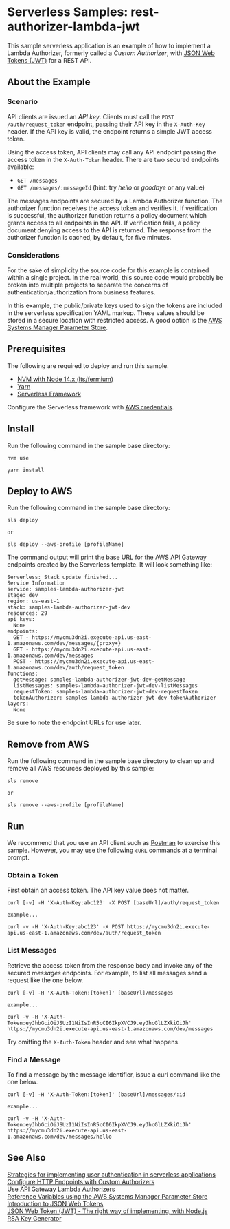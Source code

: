 # Serverless Samples: rest-authorizer-lambda-jwt

This sample serverless application is an example of how to implement a Lambda Authorizer, formerly called a *Custom Authorizer*, with [JSON Web Tokens (JWT)][auth0-jwt-intro] for a REST API.

## About the Example

### Scenario

API clients are issued an _API key_. Clients must call the `POST /auth/request_token` endpoint, passing their API key in the `X-Auth-Key` header. If the API key is valid, the endpoint returns a simple JWT access token.

Using the access token, API clients may call any API endpoint passing the access token in the `X-Auth-Token` header. There are two secured endpoints available:
- `GET /messages`
- `GET /messages/:messageId` (hint: try _hello_ or _goodbye_ or any value)

The messages endpoints are secured by a Lambda Authorizer function. The authorizer function receives the access token and verifies it. If verification is successful, the authorizer function returns a policy document which grants access to all endpoints in the API. If verification fails, a policy document denying access to the API is returned. The response from the authorizer function is cached, by default, for five minutes.

### Considerations

For the sake of simplicity the source code for this example is contained within a single project. In the real world, this source code would probably be broken into multiple projects to separate the concerns of authentication/authorization from business features.

In this example, the public/private keys used to sign the tokens are included in the serverless specification YAML markup. These values should be stored in a secure location with restricted access. A good option is the [AWS Systems Manager Parameter Store][aws-ssm-param].

## Prerequisites

The following are required to deploy and run this sample.

* [NVM with Node 14.x (lts/fermium)][nvm]
* [Yarn][yarn]
* [Serverless Framework][sls]

Configure the Serverless framework with [AWS credentials](https://www.serverless.com/framework/docs/providers/aws/guide/credentials/).

## Install

Run the following command in the sample base directory:

```
nvm use

yarn install
```

## Deploy to AWS

Run the following command in the sample base directory:

```
sls deploy

or

sls deploy --aws-profile [profileName]
```

The command output will print the base URL for the AWS API Gateway endpoints created by the Serverless template. It will look something like:  

```
Serverless: Stack update finished...
Service Information
service: samples-lambda-authorizer-jwt
stage: dev
region: us-east-1
stack: samples-lambda-authorizer-jwt-dev
resources: 29
api keys:
  None
endpoints:
  GET - https://mycmu3dn2i.execute-api.us-east-1.amazonaws.com/dev/messages/{proxy+}
  GET - https://mycmu3dn2i.execute-api.us-east-1.amazonaws.com/dev/messages
  POST - https://mycmu3dn2i.execute-api.us-east-1.amazonaws.com/dev/auth/request_token
functions:
  getMessage: samples-lambda-authorizer-jwt-dev-getMessage
  listMessages: samples-lambda-authorizer-jwt-dev-listMessages
  requestToken: samples-lambda-authorizer-jwt-dev-requestToken
  tokenAuthorizer: samples-lambda-authorizer-jwt-dev-tokenAuthorizer
layers:
  None
```

Be sure to note the endpoint URLs for use later.

## Remove from AWS

Run the following command in the sample base directory to clean up and remove all AWS resources deployed by this sample:

```
sls remove

or

sls remove --aws-profile [profileName]
```

## Run

We recommend that you use an API client such as [Postman][postman] to exercise this sample. However, you may use the following `cURL` commands at a terminal prompt.

### Obtain a Token

First obtain an access token. The API key value does not matter.

```
curl [-v] -H 'X-Auth-Key:abc123' -X POST [baseUrl]/auth/request_token

example...

curl -v -H 'X-Auth-Key:abc123' -X POST https://mycmu3dn2i.execute-api.us-east-1.amazonaws.com/dev/auth/request_token
```

### List Messages 

Retrieve the access token from the response body and invoke any of the secured *messages* endpoints. For example, to list all messages send a request like the one below.

```
curl [-v] -H 'X-Auth-Token:[token]' [baseUrl]/messages

example...

curl -v -H 'X-Auth-Token:eyJhbGciOiJSUzI1NiIsInR5cCI6IkpXVCJ9.eyJhcGlLZXkiOiJh' https://mycmu3dn2i.execute-api.us-east-1.amazonaws.com/dev/messages
```

Try omitting the `X-Auth-Token` header and see what happens.

### Find a Message

To find a message by the message identifier, issue a curl command like the one below.

```
curl [-v] -H 'X-Auth-Token:[token]' [baseUrl]/messages/:id

example...

curl -v -H 'X-Auth-Token:eyJhbGciOiJSUzI1NiIsInR5cCI6IkpXVCJ9.eyJhcGlLZXkiOiJh' https://mycmu3dn2i.execute-api.us-east-1.amazonaws.com/dev/messages/hello
```

## See Also
[Strategies for implementing user authentication in serverless applications][sls-authn]  
[Configure HTTP Endpoints with Custom Authorizers](https://serverless.com/framework/docs/providers/aws/events/apigateway#http-endpoints-with-custom-authorizers "API Gateway Events with Lambda Authorizers | Serverless Docs")  
[Use API Gateway Lambda Authorizers](https://docs.aws.amazon.com/apigateway/latest/developerguide/apigateway-use-lambda-authorizer.html "Use API Gateway Lambda Authorizers | AWS Docs")  
[Reference Variables using the AWS Systems Manager Parameter Store][aws-ssm-param]  
[Introduction to JSON Web Tokens][auth0-jwt-intro]  
[JSON Web Token (JWT) - The right way of implementing, with Node.js][jwt-right-way]  
[RSA Key Generator](http://travistidwell.com/jsencrypt/demo/ "RSA Key Generator | Travis Tidwell")  

[sls-authn]: https://serverless.com/blog/strategies-implementing-user-authentication-serverless-applications/ "AuthN Strategies | Serverless Blog"
[aws-ssm-param]: https://serverless.com/framework/docs/providers/aws/guide/variables#reference-variables-using-the-ssm-parameter-store "Reference Variables using the SSM Parameter Store | Serverless Docs"
[jwt-right-way]: https://medium.com/@siddharthac6/json-web-token-jwt-the-right-way-of-implementing-with-node-js-65b8915d550e "JSON Web Tokens with Node.js | Medium"
[auth0-jwt-intro]: https://jwt.io/introduction/ "Introduction to JSON Web Tokens | JWT.io"
[nvm]: https://github.com/nvm-sh/nvm "Node Version Manager"
[yarn]: https://yarnpkg.com/ "Yarn Package Manager"
[sls]: https://www.serverless.com/ "Serverless Framework"
[postman]: https://www.postman.com/ "Postman API platform"